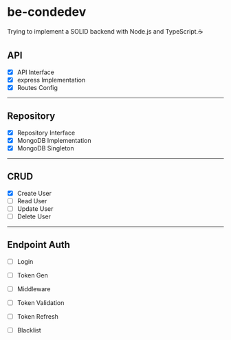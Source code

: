 # be-condedev
Trying to implement a SOLID backend with Node.js and TypeScript.:coffee:
## API
- [x] API Interface
- [x] express Implementation
- [x] Routes Config
---
## Repository
- [x] Repository Interface
- [x] MongoDB Implementation
- [x] MongoDB Singleton
---
## CRUD 
- [x] Create User
- [ ] Read User
- [ ] Update User
- [ ] Delete User
---
## Endpoint Auth
- [ ] Login
- [ ] Token Gen
- [ ] Middleware
- [ ] Token Validation
- [ ] Token Refresh
- [ ] Blacklist

